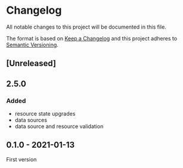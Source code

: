 # Changelog

All notable changes to this project will be documented in this file.

The format is based on [Keep a Changelog](http://keepachangelog.com/)
and this project adheres to [Semantic Versioning](http://semver.org/).

## [Unreleased]

## 2.5.0
### Added
 - resource state upgrades
 - data sources
 - data source and resource validation

## 0.1.0 - 2021-01-13
First version

